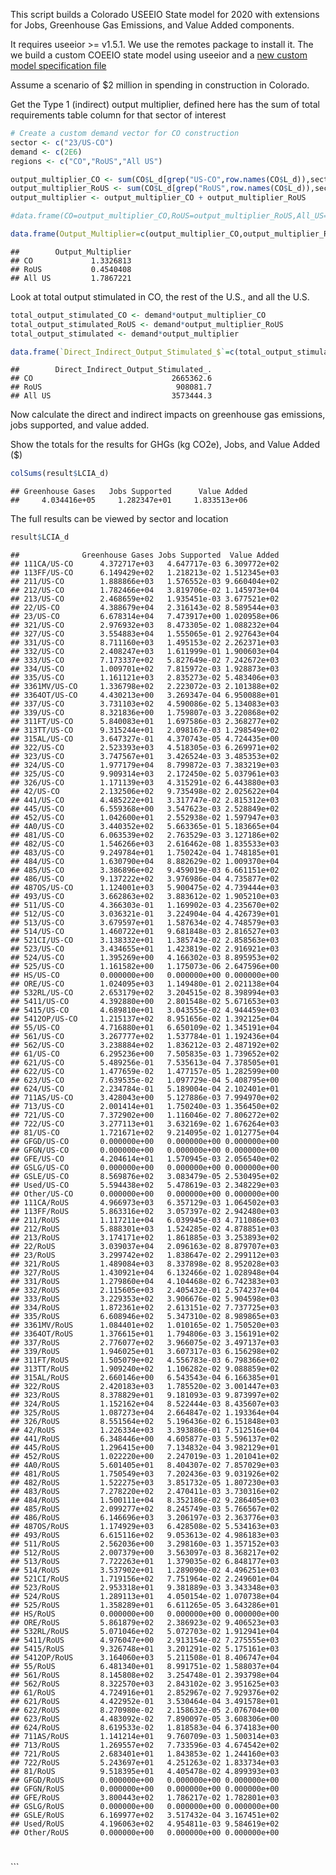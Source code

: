 This script builds a Colorado USEEIO State model for 2020 with
extensions for Jobs, Greenhouse Gas Emissions, and Value Added
components.

It requires useeior \>= v1.5.1. We use the remotes package to install
it. The we build a custom COEEIO state model using useeior and a [new
custom model specification file](model_specs/COEEIOv1.0-s-JGV-20.yml)

Assume a scenario of \$2 million in spending in construction in
Colorado.

Get the Type 1 (indirect) output multiplier, defined here has the sum of
total requirements table column for that sector of interest

``` r
# Create a custom demand vector for CO construction
sector <- c("23/US-CO")
demand <- c(2E6)
regions <- c("CO","RoUS","All US")

output_multiplier_CO <- sum(CO$L_d[grep("US-CO",row.names(CO$L_d)),sector])
output_multiplier_RoUS <- sum(CO$L_d[grep("RoUS",row.names(CO$L_d)),sector])
output_multiplier <- output_multiplier_CO + output_multiplier_RoUS

#data.frame(CO=output_multiplier_CO,RoUS=output_multiplier_RoUS,All_US=output_multiplier)  

data.frame(Output_Multiplier=c(output_multiplier_CO,output_multiplier_RoUS,output_multiplier), row.names=regions)
```

    ##        Output_Multiplier
    ## CO             1.3326813
    ## RoUS           0.4540408
    ## All US         1.7867221

Look at total output stimulated in CO, the rest of the U.S., and all the
U.S.

``` r
total_output_stimulated_CO <- demand*output_multiplier_CO
total_output_stimulated_RoUS <- demand*output_multiplier_RoUS
total_output_stimulated <- demand*output_multiplier

data.frame(`Direct_Indirect_Output_Stimulated_$`=c(total_output_stimulated_CO,total_output_stimulated_RoUS,total_output_stimulated), row.names=regions)
```

    ##        Direct_Indirect_Output_Stimulated_.
    ## CO                               2665362.6
    ## RoUS                              908081.7
    ## All US                           3573444.3

Now calculate the direct and indirect impacts on greenhouse gas
emissions, jobs supported, and value added.

Show the totals for the results for GHGs (kg CO2e), Jobs, and Value
Added (\$)

``` r
colSums(result$LCIA_d)
```

    ## Greenhouse Gases   Jobs Supported      Value Added 
    ##     4.034416e+05     1.282347e+01     1.833513e+06

The full results can be viewed by sector and location

``` r
result$LCIA_d
```

    ##              Greenhouse Gases Jobs Supported  Value Added
    ## 111CA/US-CO      4.372717e+03   4.647717e-03 6.309772e+02
    ## 113FF/US-CO      6.149429e+02   1.218213e-02 1.512345e+03
    ## 211/US-CO        1.888866e+03   1.576552e-03 9.660404e+02
    ## 212/US-CO        1.782466e+04   3.819706e-02 1.145973e+04
    ## 213/US-CO        2.468659e+02   1.935451e-03 3.677521e+02
    ## 22/US-CO         4.388679e+04   2.316143e-02 8.589544e+03
    ## 23/US-CO         6.678314e+04   7.473917e+00 1.020958e+06
    ## 321/US-CO        2.976932e+03   8.473305e-02 1.088232e+04
    ## 327/US-CO        3.554883e+04   1.555065e-01 2.927643e+04
    ## 331/US-CO        8.711160e+03   1.495153e-02 2.262371e+03
    ## 332/US-CO        2.408247e+03   1.611999e-01 1.900603e+04
    ## 333/US-CO        7.173337e+02   5.827649e-02 7.242672e+03
    ## 334/US-CO        1.009701e+02   7.815972e-03 1.928873e+03
    ## 335/US-CO        1.161121e+03   2.835273e-02 5.483406e+03
    ## 3361MV/US-CO     1.336798e+02   2.223072e-03 2.101388e+02
    ## 3364OT/US-CO     4.430213e+00   3.269347e-04 6.950088e+01
    ## 337/US-CO        3.731103e+02   4.590086e-02 5.134083e+03
    ## 339/US-CO        8.321836e+00   1.759807e-03 3.220868e+02
    ## 311FT/US-CO      5.840083e+01   1.697586e-03 2.368277e+02
    ## 313TT/US-CO      9.315244e+01   2.098167e-03 1.298549e+02
    ## 315AL/US-CO      3.647327e-01   4.370743e-05 4.724435e+00
    ## 322/US-CO        2.523393e+03   4.518305e-03 6.269971e+02
    ## 323/US-CO        3.747567e+01   3.426524e-03 3.485353e+02
    ## 324/US-CO        1.977179e+04   8.799872e-03 7.383219e+03
    ## 325/US-CO        9.909314e+03   2.172450e-02 5.037961e+03
    ## 326/US-CO        1.171139e+03   4.315291e-02 6.443880e+03
    ## 42/US-CO         2.132506e+02   9.735498e-02 2.025622e+04
    ## 441/US-CO        4.485222e+01   3.317747e-02 2.815312e+03
    ## 445/US-CO        6.559368e+00   3.547623e-03 2.528849e+02
    ## 452/US-CO        1.042600e+01   2.552938e-02 1.597947e+03
    ## 4A0/US-CO        3.440352e+02   5.663365e-01 5.183665e+04
    ## 481/US-CO        6.063539e+02   2.763529e-03 3.127186e+02
    ## 482/US-CO        1.546266e+03   2.616462e-08 1.835533e+03
    ## 483/US-CO        9.249784e+01   1.750242e-04 1.748185e+01
    ## 484/US-CO        1.630790e+04   8.882629e-02 1.009370e+04
    ## 485/US-CO        3.386896e+02   9.459019e-03 6.661151e+02
    ## 486/US-CO        9.137222e+02   3.976986e-04 4.735877e+02
    ## 487OS/US-CO      1.124001e+03   5.900475e-02 4.739444e+03
    ## 493/US-CO        3.662863e+02   3.883612e-02 1.905210e+03
    ## 511/US-CO        4.366303e-01   1.169902e-03 4.235670e+02
    ## 512/US-CO        3.036321e-01   3.224904e-04 4.426739e+01
    ## 513/US-CO        3.679597e+01   1.587634e-02 4.748579e+03
    ## 514/US-CO        1.460722e+01   9.681848e-03 2.816527e+03
    ## 521CI/US-CO      3.138332e+01   1.385743e-02 2.858563e+03
    ## 523/US-CO        3.434655e+01   1.423819e-02 2.916921e+03
    ## 524/US-CO        1.395269e+00   4.166302e-03 8.895953e+02
    ## 525/US-CO        1.161582e+00   1.175073e-06 2.647596e+00
    ## HS/US-CO         0.000000e+00   0.000000e+00 0.000000e+00
    ## ORE/US-CO        1.024095e+03   1.149480e-01 2.021138e+04
    ## 532RL/US-CO      2.653179e+02   3.204515e-02 8.398994e+03
    ## 5411/US-CO       4.392880e+00   2.801548e-02 5.671653e+03
    ## 5415/US-CO       4.689810e+01   3.043555e-02 4.944459e+03
    ## 5412OP/US-CO     1.215137e+02   8.951656e-02 1.392125e+04
    ## 55/US-CO         4.716880e+01   6.650109e-02 1.345191e+04
    ## 561/US-CO        3.267777e+02   1.537784e-01 1.192436e+04
    ## 562/US-CO        3.238884e+02   1.836212e-03 2.487192e+02
    ## 61/US-CO         6.295236e+00   7.505835e-03 1.739652e+02
    ## 621/US-CO        5.489256e-01   7.535613e-04 7.378505e+01
    ## 622/US-CO        1.477659e-02   1.477157e-05 1.282599e+00
    ## 623/US-CO        7.639535e-02   1.097729e-04 5.408795e+00
    ## 624/US-CO        2.234784e-01   5.189004e-04 2.102401e+01
    ## 711AS/US-CO      3.428043e+00   5.127886e-03 7.994970e+02
    ## 713/US-CO        2.001414e+01   1.750240e-03 1.356450e+02
    ## 721/US-CO        7.372902e+00   1.116046e-02 7.806272e+02
    ## 722/US-CO        3.277113e+01   3.632169e-02 1.676264e+03
    ## 81/US-CO         1.721671e+02   9.214095e-02 1.012775e+04
    ## GFGD/US-CO       0.000000e+00   0.000000e+00 0.000000e+00
    ## GFGN/US-CO       0.000000e+00   0.000000e+00 0.000000e+00
    ## GFE/US-CO        4.204614e+01   1.570945e-03 2.056540e+02
    ## GSLG/US-CO       0.000000e+00   0.000000e+00 0.000000e+00
    ## GSLE/US-CO       8.569876e+02   3.083479e-05 2.530495e+02
    ## Used/US-CO       5.594438e+02   5.478619e-03 2.348229e+03
    ## Other/US-CO      0.000000e+00   0.000000e+00 0.000000e+00
    ## 111CA/RoUS       4.966973e+03   6.357129e-03 1.064502e+03
    ## 113FF/RoUS       5.863316e+02   3.057397e-02 2.942480e+03
    ## 211/RoUS         1.117211e+04   6.039945e-03 4.711086e+03
    ## 212/RoUS         5.888301e+03   1.524285e-02 4.878851e+03
    ## 213/RoUS         3.174171e+02   1.861885e-03 3.253893e+02
    ## 22/RoUS          3.039037e+04   2.096163e-02 8.879707e+03
    ## 23/RoUS          3.299742e+02   1.838647e-02 2.299112e+03
    ## 321/RoUS         1.489084e+03   8.337898e-02 8.952028e+03
    ## 327/RoUS         1.430921e+04   6.132466e-02 1.028948e+04
    ## 331/RoUS         1.279860e+04   4.104468e-02 6.742383e+03
    ## 332/RoUS         2.115605e+03   2.405432e-01 2.574237e+04
    ## 333/RoUS         3.229353e+02   3.906676e-02 5.904598e+03
    ## 334/RoUS         1.872361e+02   2.613151e-02 7.737725e+03
    ## 335/RoUS         6.608946e+02   5.347310e-02 8.989865e+03
    ## 3361MV/RoUS      1.084401e+02   1.010165e-02 1.750520e+03
    ## 3364OT/RoUS      1.376615e+01   1.794806e-03 3.156191e+02
    ## 337/RoUS         2.776077e+02   3.966075e-02 3.497137e+03
    ## 339/RoUS         1.946025e+01   3.607317e-03 6.156298e+02
    ## 311FT/RoUS       1.505079e+02   4.556783e-03 6.798366e+02
    ## 313TT/RoUS       1.909240e+02   1.106282e-02 9.088859e+02
    ## 315AL/RoUS       2.660146e+00   6.543543e-04 6.166385e+01
    ## 322/RoUS         2.420183e+03   1.785520e-02 3.001447e+03
    ## 323/RoUS         8.378829e+01   9.181093e-03 9.873997e+02
    ## 324/RoUS         1.152162e+04   8.522444e-03 8.435607e+03
    ## 325/RoUS         1.087273e+04   2.664847e-02 1.193364e+04
    ## 326/RoUS         8.551564e+02   5.196436e-02 6.151848e+03
    ## 42/RoUS          1.226334e+03   3.393886e-01 7.512516e+04
    ## 441/RoUS         6.348446e+00   4.605877e-03 5.596137e+02
    ## 445/RoUS         1.296415e+00   7.134832e-04 3.982129e+01
    ## 452/RoUS         1.022220e+00   2.247019e-03 1.201041e+02
    ## 4A0/RoUS         5.601405e+01   8.404307e-02 7.857029e+03
    ## 481/RoUS         1.750549e+03   7.202436e-03 9.031926e+02
    ## 482/RoUS         1.522275e+03   3.851732e-05 1.807230e+03
    ## 483/RoUS         7.278220e+02   2.470411e-03 3.730316e+02
    ## 484/RoUS         1.500111e+04   8.352186e-02 9.286405e+03
    ## 485/RoUS         2.099277e+02   8.245749e-03 5.766567e+02
    ## 486/RoUS         6.146696e+03   3.206197e-03 2.363776e+03
    ## 487OS/RoUS       1.174929e+03   6.428508e-02 5.534163e+03
    ## 493/RoUS         6.615116e+02   9.053613e-02 4.986183e+03
    ## 511/RoUS         2.562036e+00   3.298160e-03 1.357152e+03
    ## 512/RoUS         2.007379e+00   3.563097e-03 8.368217e+02
    ## 513/RoUS         7.722263e+01   1.379035e-02 6.848177e+03
    ## 514/RoUS         3.537902e+01   1.289090e-02 4.496251e+03
    ## 521CI/RoUS       1.719156e+02   7.751964e-02 2.249601e+04
    ## 523/RoUS         2.953318e+01   9.381889e-03 3.343348e+03
    ## 524/RoUS         1.289113e+01   4.050154e-02 1.070738e+04
    ## 525/RoUS         1.358289e+01   6.611265e-05 3.643286e+01
    ## HS/RoUS          0.000000e+00   0.000000e+00 0.000000e+00
    ## ORE/RoUS         5.861879e+02   2.386923e-02 9.406523e+03
    ## 532RL/RoUS       5.071046e+02   5.072703e-02 1.912941e+04
    ## 5411/RoUS        4.976047e+00   2.913154e-02 7.275555e+03
    ## 5415/RoUS        9.326748e+01   3.201291e-02 5.175161e+03
    ## 5412OP/RoUS      3.164060e+03   5.211508e-01 8.406747e+04
    ## 55/RoUS          6.481340e+01   8.991751e-02 1.588037e+04
    ## 561/RoUS         8.145808e+02   3.254748e-01 2.393798e+04
    ## 562/RoUS         8.322570e+03   2.843102e-02 3.951625e+03
    ## 61/RoUS          4.724916e+01   2.852967e-02 7.929376e+02
    ## 621/RoUS         4.422952e-01   3.530464e-04 3.491578e+01
    ## 622/RoUS         8.270980e-02   2.158632e-05 2.076704e+00
    ## 623/RoUS         4.483092e-02   7.890097e-05 3.608306e+00
    ## 624/RoUS         8.619533e-02   1.818583e-04 6.374183e+00
    ## 711AS/RoUS       1.141214e+01   9.760709e-03 1.500314e+03
    ## 713/RoUS         1.269557e+02   7.733596e-03 4.674542e+02
    ## 721/RoUS         2.683401e+01   1.843853e-02 1.244160e+03
    ## 722/RoUS         5.243697e+01   4.251263e-02 1.833734e+03
    ## 81/RoUS          9.518395e+01   4.405478e-02 4.899393e+03
    ## GFGD/RoUS        0.000000e+00   0.000000e+00 0.000000e+00
    ## GFGN/RoUS        0.000000e+00   0.000000e+00 0.000000e+00
    ## GFE/RoUS         3.800443e+02   1.786217e-02 1.782801e+03
    ## GSLG/RoUS        0.000000e+00   0.000000e+00 0.000000e+00
    ## GSLE/RoUS        6.169977e+02   3.517432e-04 3.167451e+02
    ## Used/RoUS        4.196063e+02   4.954811e-03 9.584619e+02
    ## Other/RoUS       0.000000e+00   0.000000e+00 0.000000e+00

# 

\`\`\`
